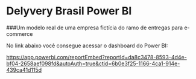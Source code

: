 # Delyvery Brasil Power BI
###Um modelo real de uma empresa fictícia do ramo de entregas para e-commerce 



No link abaixo você consegue acessar o dashboard do Power BI:

https://app.powerbi.com/reportEmbed?reportId=da8c3478-8593-4d4e-bf04-2658aef098fd&autoAuth=true&ctid=6b0e3f25-1166-4ca1-914e-439ca41d115d

